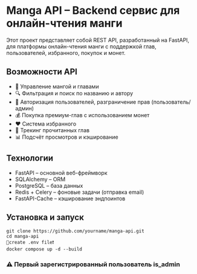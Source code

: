 # Manga API – Backend сервис для онлайн-чтения манги
Этот проект представляет собой REST API, разработанный на FastAPI, для платформы онлайн-чтения манги с поддержкой глав, пользователей, избранного, покупок и монет.

## Возможности API
* 📖 Управление мангой и главами
* 🔍 Фильтрация и поиск по названию и автору
* 👤 Авторизация пользователей, разграничение прав (пользователь/админ)
* 💰 Покупка премиум-глав с использованием монет
* ❤️ Система избранного
* 🧾 Трекинг прочитанных глав
* 📊 Подсчёт просмотров и кэширование

## Технологии
* FastAPI – основной веб-фреймворк
* SQLAlchemy – ORM
* PostgreSQL – база данных
* Redis + Celery – фоновые задачи (отправка email)
* FastAPI-Cache – кэширование эндпоинтов

## Установка и запуск
```
git clone https://github.com/yourname/manga-api.git
cd manga-api
🔴create .env file❗
docker compose up -d --build
```
### ⚠️ Первый зарегистрированный пользователь is_admin